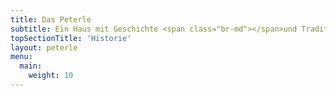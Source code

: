 ```yaml
---
title: Das Peterle
subtitle: Ein Haus mit Geschichte <span class="br-md"></span>und Tradition
topSectionTitle: 'Historie'
layout: peterle
menu:
  main:
    weight: 10
---
```

